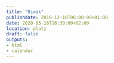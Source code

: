 ```yaml
---
title: "Biwak"
publishdate: 2019-12-10T06:00:00+01:00
date: 2020-05-16T16:30:00+02:00
location: platz
draft: false
outputs:
- html
- calendar
---
```

